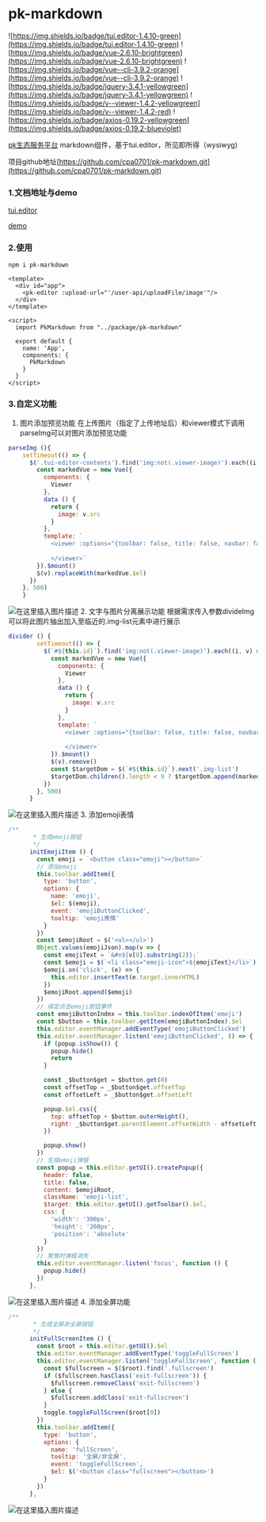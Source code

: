 # pk-markdown

![https://img.shields.io/badge/tui.editor-1.4.10-green](https://img.shields.io/badge/tui.editor-1.4.10-green)
![https://img.shields.io/badge/vue-2.6.10-brightgreen](https://img.shields.io/badge/vue-2.6.10-brightgreen)
![https://img.shields.io/badge/vue--cli-3.9.2-orange](https://img.shields.io/badge/vue--cli-3.9.2-orange)
![https://img.shields.io/badge/jquery-3.4.1-yellowgreen](https://img.shields.io/badge/jquery-3.4.1-yellowgreen)
![https://img.shields.io/badge/v--viewer-1.4.2-yellowgreen](https://img.shields.io/badge/v--viewer-1.4.2-red)
![https://img.shields.io/badge/axios-0.19.2-yellowgreen](https://img.shields.io/badge/axios-0.19.2-blueviolet)

[pk生态服务平台](https://www.ccyunchina.com/#/) markdown组件，基于tui.editor，所见即所得（wysiwyg)

项目github地址[https://github.com/cpa0701/pk-markdown.git](https://github.com/cpa0701/pk-markdown.git)

### 1.文档地址与demo
[tui.editor](https://nhn.github.io/tui.editor/latest/)

[demo](http://rc001.chenpengan.top/pk-markdown/)

### 2.使用
`npm i pk-markdown`
```vue
<template>
  <div id="app">
    <pk-editor :upload-url="'/user-api/uploadFile/image'"/>
  </div>
</template>

<script>
  import PkMarkdown from "../package/pk-markdown"

  export default {
    name: 'App',
    components: {
      PkMarkdown
    }
  }
</script>
```
### 3.自定义功能
1. 图片添加预览功能
在上传图片（指定了上传地址后）和viewer模式下调用parseImg可以对图片添加预览功能

```javascript
parseImg (){
    setTimeout(() => {
      $('.tui-editor-contents').find('img:not(.viewer-image)').each((i, v) => {
        const markedVue = new Vue({
          components: {
            Viewer
          },
          data () {
            return {
              image: v.src
            }
          },
          template: `
            <viewer :options="{toolbar: false, title: false, navbar: false}" :images="[image]"><img :src="image"
                                                                                                    class="viewer-image">
            </viewer>`
        }).$mount()
        $(v).replaceWith(markedVue.$el)
      })
    }, 500)
    }
```
![在这里插入图片描述](https://img-blog.csdnimg.cn/20200317150601444.png?x-oss-process=image/watermark,type_ZmFuZ3poZW5naGVpdGk,shadow_10,text_aHR0cHM6Ly9ibG9nLmNzZG4ubmV0L2NwYTA3MDE=,size_16,color_FFFFFF,t_70)
	2. 文字与图片分离展示功能
根据需求传入参数divideImg可以将此图片抽出加入至临近的.img-list元素中进行展示

```javascript
divider () {
        setTimeout(() => {
          $(`#${this.id}`).find('img:not(.viewer-image)').each((i, v) => {
            const markedVue = new Vue({
              components: {
                Viewer
              },
              data () {
                return {
                  image: v.src
                }
              },
              template: `
                <viewer :options="{toolbar: false, title: false, navbar: false}" :images="[image]"><img :src="image"
                                                                                                        class="viewer-image">
                </viewer>`
            }).$mount()
            $(v).remove()
            const $targetDom = $(`#${this.id}`).next('.img-list')
            $targetDom.children().length < 9 ? $targetDom.append(markedVue.$el) : ''
          })
        }, 500)
      }
```
![在这里插入图片描述](https://img-blog.csdnimg.cn/20200317150622672.png?x-oss-process=image/watermark,type_ZmFuZ3poZW5naGVpdGk,shadow_10,text_aHR0cHM6Ly9ibG9nLmNzZG4ubmV0L2NwYTA3MDE=,size_16,color_FFFFFF,t_70)
3.  添加emoji表情

```javascript
/**
       * 生成emoji按钮
       */
      initEmojiItem () {
        const emoji = `<button class="emoji"></button>`
        // 添加emoji
        this.toolbar.addItem({
          type: 'button',
          options: {
            name: 'emoji',
            $el: $(emoji),
            event: 'emojiButtonClicked',
            tooltip: 'emoji表情'
          }
        })
        const $emojiRoot = $('<ul></ul>')
        Object.values(emojiJson).map(v => {
          const emojiText = `&#x${v[0].substring(2)};`
          const $emoji = $(`<li class="emoji-icon">${emojiText}</li>`)
          $emoji.on('click', (e) => {
            this.editor.insertText(e.target.innerHTML)
          })
          $emojiRoot.append($emoji)
        })
        // 绑定点击emoji按钮事件
        const emojiButtonIndex = this.toolbar.indexOfItem('emoji')
        const $button = this.toolbar.getItem(emojiButtonIndex).$el
        this.editor.eventManager.addEventType('emojiButtonClicked')
        this.editor.eventManager.listen('emojiButtonClicked', () => {
          if (popup.isShow()) {
            popup.hide()
            return
          }

          const _$button$get = $button.get(0)
          const offsetTop = _$button$get.offsetTop
          const offsetLeft = _$button$get.offsetLeft

          popup.$el.css({
            top: offsetTop + $button.outerHeight(),
            right: _$button$get.parentElement.offsetWidth - offsetLeft - _$button$get.offsetWidth
          })

          popup.show()
        })
        // 生成emoji弹框
        const popup = this.editor.getUI().createPopup({
          header: false,
          title: false,
          content: $emojiRoot,
          className: 'emoji-list',
          $target: this.editor.getUI().getToolbar().$el,
          css: {
            'width': '300px',
            'height': '260px',
            'position': 'absolute'
          }
        })
        // 聚焦时弹框消失
        this.editor.eventManager.listen('focus', function () {
          popup.hide()
        })
      },
```
![在这里插入图片描述](https://img-blog.csdnimg.cn/20200317150751780.png?x-oss-process=image/watermark,type_ZmFuZ3poZW5naGVpdGk,shadow_10,text_aHR0cHM6Ly9ibG9nLmNzZG4ubmV0L2NwYTA3MDE=,size_16,color_FFFFFF,t_70)
4.  添加全屏功能

```javascript
/**
       * 生成全屏非全屏按钮
       */
      initFullScreenItem () {
        const $root = this.editor.getUI().$el
        this.editor.eventManager.addEventType('toggleFullScreen')
        this.editor.eventManager.listen('toggleFullScreen', function () {
          const $fullscreen = $($root).find('.fullscreen')
          if ($fullscreen.hasClass('exit-fullscreen')) {
            $fullscreen.removeClass('exit-fullscreen')
          } else {
            $fullscreen.addClass('exit-fullscreen')
          }
          toggle.toggleFullScreen($root[0])
        })
        this.toolbar.addItem({
          type: 'button',
          options: {
            name: 'fullScreen',
            tooltip: '全屏/非全屏',
            event: 'toggleFullScreen',
            $el: $('<button class="fullscreen"></button>')
          }
        })
      },
```
![在这里插入图片描述](https://img-blog.csdnimg.cn/20200317150822329.png?x-oss-process=image/watermark,type_ZmFuZ3poZW5naGVpdGk,shadow_10,text_aHR0cHM6Ly9ibG9nLmNzZG4ubmV0L2NwYTA3MDE=,size_16,color_FFFFFF,t_70)
